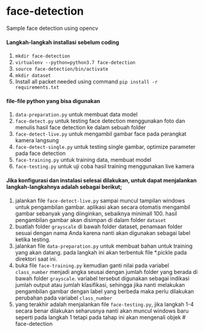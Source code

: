 # face-detection
Sample face detection using opencv

#### Langkah-langkah installasi sebelum coding
1. ```mkdir face-detection```
2. ```virtualenv --python=python3.7 face-detection```
3. ```source face-detection/bin/activate```
3. ```mkdir dataset```
4. Install all packet needed using command ```pip install -r requirements.txt```

#### file-file python yang bisa digunakan
1. `data-preparation.py` untuk membuat data model
2. `face-detect.py` untuk testing face detection menggunakan foto dan menulis hasil face detection ke dalam sebuah folder
3. `face-detect-live.py` untuk mengambil gambar face pada perangkat kamera langsung
4. `face-detect-single.py` untuk testing single gambar, optimize parameter pada face detection
5. `face-training.py` untuk training data, membuat model
6. `face-testing.py` untuk uji coba hasil training menggunakan live kamera

#### Jika konfigurasi dan instalasi selesai dilakukan, untuk dapat menjalankan langkah-langkahnya adalah sebagai berikut;
1. jalankan file `face-detect-live.py` sampai muncul tampilan windows untuk pengambilan gambar. aplikasi akan secara otomatis mengambil gambar sebanyak yang diinginkan, sebaiknya minimall 100. hasil pengambilan gambar akan disimpan di dalam folder `dataset`
2. buatlah folder `grayscale` di bawah folder dataset, penamaan folder sesuai dengan nama Anda karena nanti akan digunakan sebagai label ketika testing.
3. jalankan file `data-preparation.py` untuk membuat bahan untuk training yang akan datang. pada langkah ini akan terbentuk file *.pickle pada direktori saat ini.
4. buka file `face-training.py` kemudian ganti nilai pada variabel `class_number` menjadi angka seusai dengan jumlah folder yang berada di bawah folder `grayscale`. variabel tersebut digunakan sebagai indikasi jumlah output atau jumlah klasifikasi, sehingga jika nanti melakukan pengambilan gambar dengan label yang berbeda maka perlu dilakukan perubahan pada variabel `class_number`
5. yang terakhir adalah menjalankan file `face-testing.py`, jika langkah 1-4 secara benar dilakukan seharusnya nanti akan muncul windows baru seperti pada langkah 1 tetapi pada tahap ini akan mengenali objek #   f a c e - d e t e c t i o n  
 